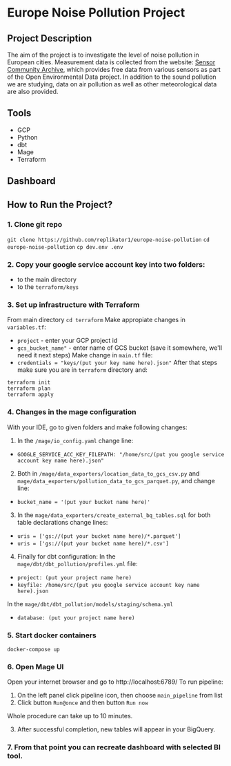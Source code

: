 # Europe Noise Pollution Project

## Project Description
The aim of the project is to investigate the level of noise pollution in European cities. Measurement data is collected from the website: [Sensor Community Archive](https://archive.sensor.community/), which provides free data from various sensors as part of the Open Environmental Data project. In addition to the sound pollution we are studying, data on air pollution as well as other meteorological data are also provided.

## Tools
* GCP
* Python
* dbt
* Mage
* Terraform

## Dashboard

## How to Run the Project?

### 1. Clone git repo
`git clone https://github.com/replikator1/europe-noise-pollution`
`cd europe-noise-pollution`
`cp dev.env .env`

### 2. Copy your google service account key into two folders: 
- to the main directory
- to the `terraform/keys`

### 3. Set up infrastructure with Terraform
From main directory `cd terraform`
Make appropiate changes in `variables.tf`: 
- `project` - enter your GCP project id
- `gcs_bucket_name"` - enter name of GCS bucket (save it somewhere, we'll need it next steps)
Make change in `main.tf` file:
- `credentials = "keys/(put your key name here).json"`
After that steps make sure you are in `terraform` directory and:
```
terraform init
terraform plan
terraform apply
```

### 4. Changes in the mage configuration 
With your IDE, go to given folders and make following changes:
1. In the `/mage/io_config.yaml` change line: 
* `GOOGLE_SERVICE_ACC_KEY_FILEPATH: "/home/src/(put you google service account key name here).json"`

2. Both in  `/mage/data_exporters/location_data_to_gcs_csv.py` and `mage/data_exporters/pollution_data_to_gcs_parquet.py`, and change line:
* `bucket_name = '(put your bucket name here)'`

3. In the `mage/data_exporters/create_external_bq_tables.sql` for both table declarations change lines: 
* `uris = ['gs://(put your bucket name here)/*.parquet']`
* `uris = ['gs://(put your bucket name here)/*.csv']`

4. Finally for dbt configuration: 
In the `mage/dbt/dbt_pollution/profiles.yml` file: 
* `project: (put your project name here)`
* `keyfile: /home/src/(put you google service account key name here).json`

In the `mage/dbt/dbt_pollution/models/staging/schema.yml`
* `database: (put your project name here)`

### 5. Start docker containers 
`docker-compose up`

### 6. Open Mage UI 
Open your internet browser and go to http://localhost:6789/
To run pipeline: 
1. On the left panel click pipeline icon, then choose `main_pipeline` from list
2. Click button `Run@once` and then button `Run now`

Whole procedure can take up to 10 minutes.

3. After successful completion, new tables will appear in your BigQuery.

### 7. From that point you can recreate dashboard with selected BI tool. 
